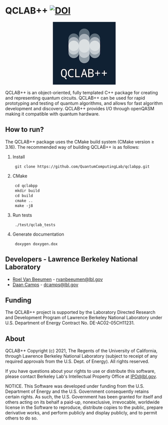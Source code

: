 # QCLAB++ [![DOI](https://zenodo.org/badge/DOI/10.5281/zenodo.5160682.svg)](https://doi.org/10.5281/zenodo.5160682)

<p align="center"><img src="doc/doxygen/images/logo200x200.png?raw=true" /></p>

QCLAB++ is an object-oriented, fully templated C++ package for creating and
representing quantum circuits. QCLAB++ can be used for rapid prototyping and
testing of quantum algorithms, and allows for fast algorithm development and
discovery. QCLAB++ provides I/O through openQASM making it compatible with
quantum hardware.


## How to run?

The QCLAB++ package uses the CMake build system (CMake version ≥ 3.16).
The recommended way of building QCLAB++ is as follows:

1. Install

        git clone https://github.com/QuantumComputingLab/qclabpp.git

2. CMake

        cd qclabpp
        mkdir build
        cd build
        cmake ..
        make -j8

3. Run tests

        ./test/qclab_tests

4. Generate documentation

        doxygen doxygen.dox


## Developers - Lawrence Berkeley National Laboratory
- [Roel Van Beeumen](http://www.roelvanbeeumen.be/) - rvanbeeumen@lbl.gov
- [Daan Camps](http://campsd.github.io/) - dcamps@lbl.gov


## Funding
The QCLAB++ project is supported by the Laboratory Directed Research and
Development Program of Lawrence Berkeley National Laboratory under U.S.
Department of Energy Contract No. DE-AC02-05CH11231.


## About
QCLAB++ Copyright (c) 2021, The Regents of the University of California,
through Lawrence Berkeley National Laboratory (subject to receipt of
any required approvals from the U.S. Dept. of Energy). All rights reserved.

If you have questions about your rights to use or distribute this software,
please contact Berkeley Lab's Intellectual Property Office at
IPO@lbl.gov.

NOTICE.  This Software was developed under funding from the U.S. Department
of Energy and the U.S. Government consequently retains certain rights. As
such, the U.S. Government has been granted for itself and others acting on
its behalf a paid-up, nonexclusive, irrevocable, worldwide license in the
Software to reproduce, distribute copies to the public, prepare derivative
works, and perform publicly and display publicly, and to permit others to do so.
